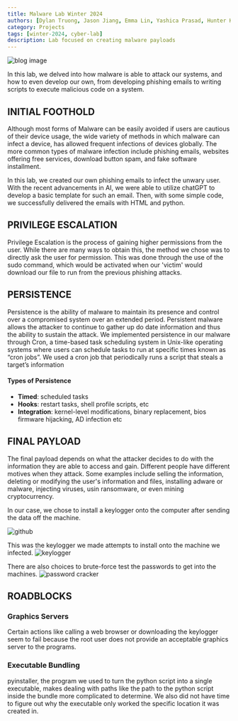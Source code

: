 ```yaml
---
title: Malware Lab Winter 2024
authors: [Dylan Truong, Jason Jiang, Emma Lin, Yashica Prasad, Hunter Kang]
category: Projects
tags: [winter-2024, cyber-lab]
description: Lab focused on creating malware payloads
---
```


<img src="https://www.csoonline.com/wp-content/uploads/2023/06/security_risk_assessment_analysis_vulnerability_danger_thinkstock_902893076-100750007-orig.jpg?quality=50&strip=all&w=1024" alt="blog image" />

In this lab, we delved into how malware is able to attack our systems, and how to even develop our own, from developing phishing emails to writing scripts to execute malicious code on a system.

## INITIAL FOOTHOLD
Although most forms of Malware can be easily avoided if users are cautious of their device usage, the wide variety of methods in which malware can infect a device, has allowed frequent infections of devices globally. The more common types of malware infection include phishing emails, websites offering free services, download button spam, and fake software installment.

In this lab, we created our own phishing emails to infect the unwary user. With the recent advancements in AI, we were able to utilize chatGPT to develop a basic template for such an email. Then, with some simple code, we successfully delivered the emails with HTML and python.

## PRIVILEGE ESCALATION

Privilege Escalation is the process of gaining higher permissions from the user. While there are many ways to obtain this, the method we chose was to directly ask the user for permission. This was done through the use of the sudo command, which would be activated when our 'victim' would download our file to run from the previous phishing attacks.

## PERSISTENCE

Persistence is the ability of malware to maintain its presence and control over a compromised system over an extended period. Persistent malware allows the attacker to continue to gather up do date information and thus the ability to sustain the attack.
We implemented persistence in our malware through Cron, a time-based task scheduling system in Unix-like operating systems where users can schedule tasks to run at specific times known as “cron jobs”. We used a cron job that periodically runs a script that steals a target’s information
#### Types of Persistence
* **Timed**: scheduled tasks
* **Hooks**: restart tasks, shell profile scripts, etc
* **Integration**: kernel-level modifications, binary replacement, bios firmware hijacking, AD infection etc

## FINAL PAYLOAD

The final payload depends on what the attacker decides to do with the information they are able to access and gain. Different people have different motives when they attack. Some examples include selling the information, deleting or modifying the user's information and files, installing adware or malware, injecting viruses, usin ransomware, or even mining cryptocurrency.

In our case, we chose to install a keylogger onto the computer after sending the data off the machine.

![github](https://hackmd.io/_uploads/HywkMWT66.png)

This was the keylogger we made attempts to install onto the machine we infected.
![keylogger](https://hackmd.io/_uploads/rkAZf-pTp.png)

There are also choices to brute-force test the passwords to get into the machines.
![password cracker](https://hackmd.io/_uploads/rykMGZTpT.png)

## ROADBLOCKS

### Graphics Servers
Certain actions like calling a web browser or downloading the keylogger seem to fail because the root user does not provide an acceptable graphics server to the programs.

### Executable Bundling
pyinstaller, the program we used to turn the python script into a single executable, makes dealing with paths like the path to the python script inside the bundle more complicated to determine. We also did not have time to figure out why the executable only worked the specific location it was created in.
